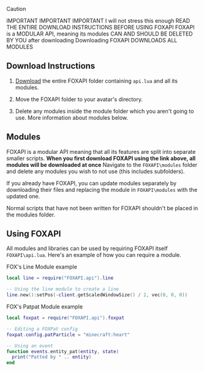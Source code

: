 > [!CAUTION]
> IMPORTANT IMPORTANT IMPORTANT
> I will not stress this enough READ THE ENTIRE DOWNLOAD INSTRUCTIONS BEFORE USING FOXAPI
> FOXAPI is a MODULAR API, meaning its modules CAN AND SHOULD BE DELETED BY YOU after downloading
> Downloading FOXAPI DOWNLOADS ALL MODULES

## Download Instructions

1) [Download](https://download-directory.github.io/?url=https%3A%2F%2Fgithub.com%2FBitslayn%2FFOXAPI%2Ftree%2Fmain%2FFOXAPI) the entire FOXAPI folder containing `api.lua` and all its modules.

2) Move the FOXAPI folder to your avatar's directory.

3) Delete any modules inside the module folder which you aren't going to use. More information about modules below.

## Modules

FOXAPI is a modular API meaning that all its features are split into separate smaller scripts. **When you first download FOXAPI using the link above, all modules will be downloaded at once** Navigate to the `FOXAPI\modules` folder and delete any modules you wish to not use (this includes subfolders).

If you already have FOXAPI, you can update modules separately by downloading their files and replacing the module in `FOXAPI\modules` with the updated one.

Normal scripts that have not been written for FOXAPI shouldn't be placed in the modules folder.

## Using FOXAPI

All modules and libraries can be used by requiring FOXAPI itself `FOXAPI\api.lua`. Here's an example of how you can require a module.

FOX's Line Module example

```lua
local line = require("FOXAPI.api").line

-- Using the line module to create a line
line.new():setPos(-client.getScaledWindowSize() / 2, vec(0, 0, 0))
```

FOX's Patpat Module example

```lua
local foxpat = require("FOXAPI.api").foxpat

-- Editing a FOXPat config
foxpat.config.patParticle = "minecraft:heart"

-- Using an event
function events.entity_pat(entity, state)
  print("Patted by " .. entity)
end
```
